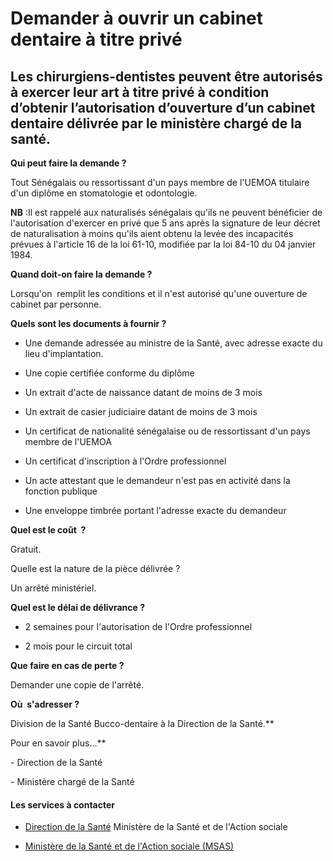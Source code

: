 # Demander à ouvrir un cabinet dentaire à titre privé

Les chirurgiens-dentistes peuvent être autorisés à exercer leur art à titre privé à condition d’obtenir l’autorisation d’ouverture d’un cabinet dentaire délivrée par le ministère chargé de la santé.
------------------------------------------------------------------------------------------------------------------------------------------------------------------------------------------------------

**Qui peut faire la demande ?**

Tout Sénégalais ou ressortissant d'un pays membre de l'UEMOA titulaire d'un diplôme en stomatologie et odontologie.  

**NB** :Il est rappelé aux naturalisés sénégalais qu'ils ne peuvent bénéficier de l'autorisation d'exercer en privé que 5 ans après la signature de leur décret de naturalisation à moins qu'ils aient obtenu la levée des incapacités prévues à l'article 16 de la loi 61-10, modifiée par la loi 84-10 du 04 janvier 1984.

**Quand doit-on faire la demande ?**

Lorsqu'on  remplit les conditions et il n'est autorisé qu'une ouverture de cabinet par personne.

**Quels sont les documents à fournir ?**  

*   Une demande adressée au ministre de la Santé, avec adresse exacte du lieu d'implantation.
*   Une copie certifiée conforme du diplôme
*   Un extrait d'acte de naissance datant de moins de 3 mois  
    
*   Un extrait de casier judiciaire datant de moins de 3 mois  
    
*   Un certificat de nationalité sénégalaise ou de ressortissant d'un pays membre de l'UEMOA  
    
*   Un certificat d'inscription à l'Ordre professionnel  
    
*   Un acte attestant que le demandeur n'est pas en activité dans la fonction publique  
    
*   Une enveloppe timbrée portant l'adresse exacte du demandeur 

**Quel est le coût  ?**

Gratuit.

Quelle est la nature de la pièce délivrée ?

Un arrêté ministériel.  

**Quel est le délai de délivrance ?**

*   2 semaines pour l'autorisation de l'Ordre professionnel  
    

*   2 mois pour le circuit total  
    

**Que faire en cas de perte ?**

Demander une copie de l'arrêté.  

**Où  s'adresser ?**

Division de la Santé Bucco-dentaire à la Direction de la Santé.**  
  
Pour en savoir plus...**

\- Direction de la Santé  

\- Ministère chargé de la Santé

#### Les services à contacter

*   [Direction de la Santé](../../../services/direction-de-la-sante.md) Ministère de la Santé et de l'Action sociale  
    
*   [Ministère de la Santé et de l'Action sociale (MSAS)](../../../services/ministere-de-la-sante-et-de-laction-sociale-msas.md)